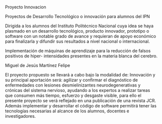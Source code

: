 Proyecto Innovacion

Proyectos de Desarrollo Tecnológico o
innovación para alumnos del IPN


Dirigida a los alumnos del Instituto Politécnico Nacional cuya idea se haya plasmado en un desarrollo tecnológico, producto innovador, prototipo o software con un notable grado de avance y requieran de apoyo económico para finalizarla y difundir sus resultados a nivel nacional o internacional.


Implementación de máquinas de aprendizaje
para la reducción de falsos positivos de hiper-
intensidades presentes en la materia blanca
del cerebro.


Miguel de Jesús Martínez Felipe

El proyecto propuesto se llevará a cabo bajo la modalidad de: Innovación y su principal
aportación será: agilizar y confirmar el diagnóstico de enfermedades con lesiones
desmielinizantes neurodegenerativas y crónicas del sistema nervioso, ayudando a los expertos a
realizar tareas que consumen más tiempo, esfuerzo y desgaste visible, para ello el presente
proyecto se verá reflejado en una publicación de una revista JCR. Además implementar y
desarrollar el código de software permitirá tener las tecnologías necesarias al alcance de los
alumnos, docentes e investigadores.
